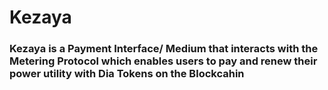 # Kezaya

### Kezaya is a Payment Interface/ Medium that interacts with the Metering Protocol which enables users to pay and renew their power utility with Dia Tokens on the Blockcahin


